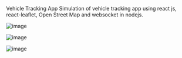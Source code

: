Vehicle Tracking App 
Simulation of vehicle tracking app using react js, react-leaflet, Open Street Map and websocket in nodejs.

![image](https://github.com/user-attachments/assets/53037900-6254-429a-a53e-4a7641ca27e1)

![image](https://github.com/user-attachments/assets/71f7e1b6-0809-401e-9956-10cc64eaaf27)

![image](https://github.com/user-attachments/assets/8cf941fe-01ec-49b5-b6a1-e772d6194123)


